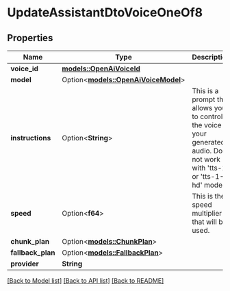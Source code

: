 # UpdateAssistantDtoVoiceOneOf8

## Properties

Name | Type | Description | Notes
------------ | ------------- | ------------- | -------------
**voice_id** | [**models::OpenAiVoiceId**](OpenAIVoiceId.md) |  | 
**model** | Option<[**models::OpenAiVoiceModel**](OpenAiVoiceModel.md)> |  | [optional]
**instructions** | Option<**String**> | This is a prompt that allows you to control the voice of your generated audio. Does not work with 'tts-1' or 'tts-1-hd' models. | [optional]
**speed** | Option<**f64**> | This is the speed multiplier that will be used. | [optional]
**chunk_plan** | Option<[**models::ChunkPlan**](ChunkPlan.md)> |  | [optional]
**fallback_plan** | Option<[**models::FallbackPlan**](FallbackPlan.md)> |  | [optional]
**provider** | **String** |  | 

[[Back to Model list]](../README.md#documentation-for-models) [[Back to API list]](../README.md#documentation-for-api-endpoints) [[Back to README]](../README.md)


